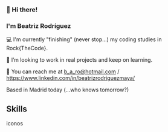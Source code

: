 ### 👋 Hi there! 
### I'm Beatriz Rodríguez
 

💻 I'm currently "finishing" (never stop...) my coding studies in Rock{TheCode}. 

🚀 I’m looking to work in real projects and keep on learning.

📨 You can reach me at b_a_ro@hotmail.com / https://www.linkedin.com/in/beatrizrodriguezmaya/

Based in Madrid today (...who knows tomorrow?)


## Skills
iconos
